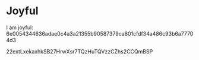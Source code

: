 # Joyful

I am joyful: 6e0054344636adae0c4a3a21355b90587379ca801cfdf34a486c93b6a77704d3


22extLxekaxhkSB27HrwXsr7TQzHuTQVzzCZhs2CCQmBSP